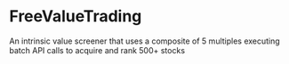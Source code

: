 # FreeValueTrading
An intrinsic value screener that uses a composite of 5 multiples executing batch API calls to acquire and rank 500+ stocks
